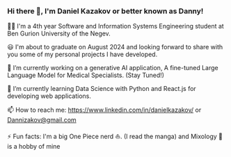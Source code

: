 ### Hi there 👋, I'm Daniel Kazakov or better known as Danny!
👨‍🎓 I'm a 4th year Software and Information Systems Engineering student at Ben Gurion University of the Negev.

😃 I'm about to graduate on August 2024 and looking forward to share with you some of my personal projects I have developed.

🔭 I’m currently working on a generative AI application, A fine-tuned Large Language Model for Medical Specialists. (Stay Tuned!)

🌱 I’m currently learning Data Science with Python and React.js for developing web applications.

📫 How to reach me: https://www.linkedin.com/in/danielkazakov/ or Dannizakov@gmail.com

⚡ Fun facts: I'm a big One Piece nerd ⛵. (I read the manga) and Mixology 🍹 is a hobby of mine
